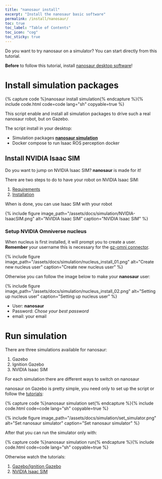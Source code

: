 ```yaml
---
title: "nanosaur install"
excerpt: "Install the nanosaur basic software"
permalink: /install/nanosaur/
toc: true
toc_label: "Table of Contents"
toc_icon: "cog"
toc_sticky: true
---
```


Do you want to try nanosaur on a simulator? You can start directly from this tutorial.

 **Before** to follow this tutorial, install [nanosaur desktop software](/install/desktop)!

# Install simulation packages

{% capture code %}nanosaur install simulation{% endcapture %}{% include code.html code=code lang="sh" copyable=true %}

This script enable and install all simulation packages to drive such a real nanosaur robot, but on Gazebo.

The script install in your desktop:
 * Simulation packages [**nanosaur simulation**](https://github.com/rnanosaur/nanosaur_simulations.git)
 * Docker compose to run Isaac ROS perception docker

## Install NVIDIA Isaac SIM

Do you want to jump on NVIDIA Isaac SIM? **nanosaur** is made for it!

There are two steps to do to have your robot on NVIDIA Isaac SIM:
1. [Requirements](https://docs.omniverse.nvidia.com/app_isaacsim/app_isaacsim/requirements.html)
2. [Installation](https://docs.omniverse.nvidia.com/app_isaacsim/app_isaacsim/install_basic.html)

When is done, you can use Isaac SIM with your robot

{% include figure image_path="/assets/docs/simulation/NVIDIA-IsaacSIM.png" alt="NVIDIA Isaac SIM" caption="NVIDIA Isaac SIM" %}

### Setup NVIDIA Omniverse nucleus

When nucleus is first installed, it will prompt you to create a user.
**Remember** your username this is necessary for the [gz-omni connector](/tutorial/isaacsim-connector).

{% include figure image_path="/assets/docs/simulation/nucleus_install_01.png" alt="Create new nucleus user" caption="Create new nucleus user" %}

Otherwise you can follow the image below to make your **nanosaur** user:

{% include figure image_path="/assets/docs/simulation/nucleus_install_02.png" alt="Setting up nucleus user" caption="Setting up nucleus user" %}

* User: **nanosaur**
* Password: *Chose your best password*
* email: your email

# Run simulation

There are three simulations available for nanosaur:
1. Gazebo
2. Ignition Gazebo
3. NVIDIA Isaac SIM

For each simulation there are different ways to switch on nanosaur

nanosaur on Gazebo is pretty simple, you need only to set up the script or follow the [tutorials](/tutorial):

{% capture code %}nanosaur simulation set{% endcapture %}{% include code.html code=code lang="sh" copyable=true %}

{% include figure image_path="/assets/docs/simulation/set_simulator.png" alt="Set nanosaur simulator" caption="Set nanosaur simulator" %}

After that you can run the simulator only with:

{% capture code %}nanosaur simulation run{% endcapture %}{% include code.html code=code lang="sh" copyable=true %}

Otherwise watch the tutorials:
1. [Gazebo/Ignition Gazebo](/tutorial/gazebo-simulation)
2. [NVIDIA Isaac SIM](/tutorial/isaacsim-simulation)